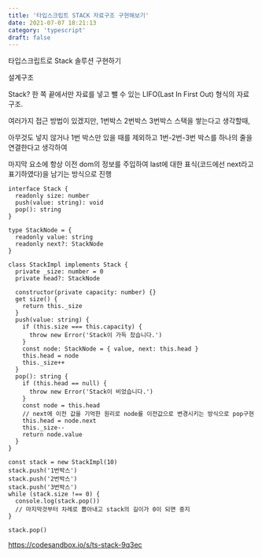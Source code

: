 ```yaml
---
title: '타입스크립트 STACK 자료구조 구현해보기'
date: 2021-07-07 18:21:13
category: 'typescript'
draft: false
---
```


타입스크립트로 Stack 솔루션 구현하기

설계구조 <br />

Stack? 한 쪽 끝에서만 자료를 넣고 뺄 수 있는 LIFO(Last In First Out) 형식의 자료 구조. <br />

여러가지 접근 방법이 있겠지만, 1번박스 2번박스 3번박스 스택을 쌓는다고 생각할때, <br />

아무것도 넣지 않거나 1번 박스만 있을 때를 제외하고 1번-2번-3번 박스를 하나의 줄을 연결한다고 생각하여 <br />

마지막 요소에 항상 이전 dom의 정보를 주입하여 last에 대한 표식(코드에선 next라고 표기하였다)을 남기는 방식으로 진행

```tsx
interface Stack {
  readonly size: number
  push(value: string): void
  pop(): string
}

type StackNode = {
  readonly value: string
  readonly next?: StackNode
}

class StackImpl implements Stack {
  private _size: number = 0
  private head?: StackNode

  constructor(private capacity: number) {}
  get size() {
    return this._size
  }
  push(value: string) {
    if (this.size === this.capacity) {
      throw new Error('Stack이 가득 찼습니다.')
    }
    const node: StackNode = { value, next: this.head }
    this.head = node
    this._size++
  }
  pop(): string {
    if (this.head == null) {
      throw new Error('Stack이 비었습니다.')
    }
    const node = this.head
    // next에 이전 값을 기억한 원리로 node를 이전값으로 변경시키는 방식으로 pop구현
    this.head = node.next
    this._size--
    return node.value
  }
}

const stack = new StackImpl(10)
stack.push('1번박스')
stack.push('2번박스')
stack.push('3번박스')
while (stack.size !== 0) {
  console.log(stack.pop())
  // 마지막것부터 차례로 뽑아내고 stack의 길이가 0이 되면 중지
}

stack.pop()
```

https://codesandbox.io/s/ts-stack-9q3ec
